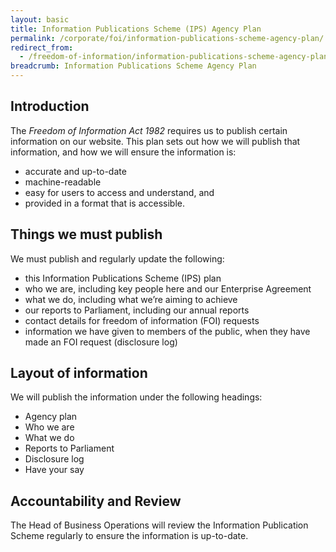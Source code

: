 ```yaml
---
layout: basic
title: Information Publications Scheme (IPS) Agency Plan
permalink: /corporate/foi/information-publications-scheme-agency-plan/
redirect_from:
  - /freedom-of-information/information-publications-scheme-agency-plan/
breadcrumb: Information Publications Scheme Agency Plan
---
```

## Introduction
The *Freedom of Information Act 1982* requires us to publish certain information on our website. This plan sets out how we will publish that information, and how we will ensure the information is:

* accurate and up-to-date
* machine-readable
* easy for users to access and understand, and
* provided in a format that is accessible.

## Things we must publish
We must publish and regularly update the following:

* this Information Publications Scheme (IPS) plan
* who we are, including key people here and our Enterprise Agreement
* what we do, including what we’re aiming to achieve
* our reports to Parliament, including our annual reports
* contact details for freedom of information (FOI) requests
* information we have given to members of the public, when they have made an FOI request (disclosure log)

## Layout of information
We will publish the information under the following headings:

* Agency plan
* Who we are
* What we do
* Reports to Parliament
* Disclosure log
* Have your say

## Accountability and Review
The Head of Business Operations will review the Information Publication Scheme regularly to ensure the information is up-to-date.
